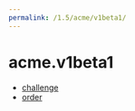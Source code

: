 ```yaml
---
permalink: /1.5/acme/v1beta1/
---
```


# acme.v1beta1



* [challenge](challenge.md)
* [order](order.md)